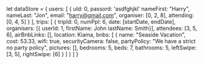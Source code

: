 let dataStore = {
    users: [
        {
            uId: 0,
            passord: 'asdfghjkl'
            nameFirst: "Harry",
            nameLast: "Jon",
            email: "harry@gmail.com",
            organiser: [0, 2, 8],
            attending: [0, 4, 5]
        }
    ],
    trips: [
        {
            tripId: 0,
            numPpl: 6,
            date: [startDate, endDate],
            organisers: [{
                userId: 1,        firstName: John
                lastName: Smith}],
            attendees: [3, 5, 6],
            airBnbLinks: [],
            location: Kiama,
            bnbs: [
                {
                    name: "Seaside Vacation",
                    cost: 53.33,
                    wifi: true,
                    securityCamera: false,
                    partyPolicy: "We have a strict no party policy",
                    pictures: [],
                    bedrooms: 5,
                    beds: 7,
                    bathrooms: 5,
                    leftSwipe: [3, 5],
                    rightSwipe: [6] 
                }
            ]
        }
    ]
}